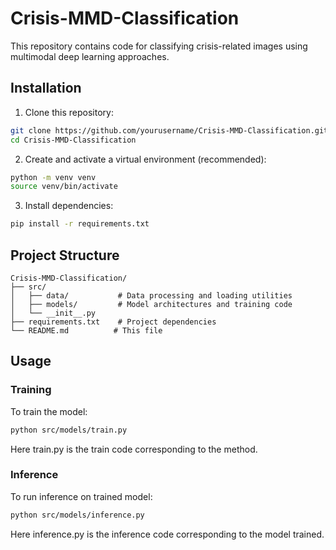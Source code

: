 # Crisis-MMD-Classification

This repository contains code for classifying crisis-related images using multimodal deep learning approaches.

## Installation

1. Clone this repository:
```bash
git clone https://github.com/yourusername/Crisis-MMD-Classification.git
cd Crisis-MMD-Classification
```

2. Create and activate a virtual environment (recommended):
```bash
python -m venv venv
source venv/bin/activate
```

3. Install dependencies:
```bash
pip install -r requirements.txt
```

## Project Structure

```
Crisis-MMD-Classification/
├── src/
│   ├── data/           # Data processing and loading utilities
│   ├── models/         # Model architectures and training code
│   └── __init__.py
├── requirements.txt    # Project dependencies
└── README.md          # This file
```

## Usage

### Training

To train the model:

```bash
python src/models/train.py
```

Here train.py is the train code corresponding to the method.

### Inference

To run inference on trained model:

```bash
python src/models/inference.py
```

Here inference.py is the inference code corresponding to the model trained.

